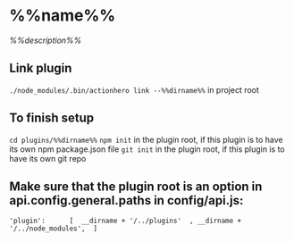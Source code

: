 # %%name%%

*%%description%%*

## Link plugin
`./node_modules/.bin/actionhero link --%%dirname%%` in project root

## To finish setup
`cd plugins/%%dirname%%` 
`npm init` in the plugin root, if this plugin is to have its own npm package.json file
`git init` in the plugin root, if this plugin is to have its own git repo

## Make sure that the plugin root is an option in api.config.general.paths in config/api.js:
`'plugin':      [ 
  __dirname + '/../plugins'  ,
  __dirname + '/../node_modules', 
]`

